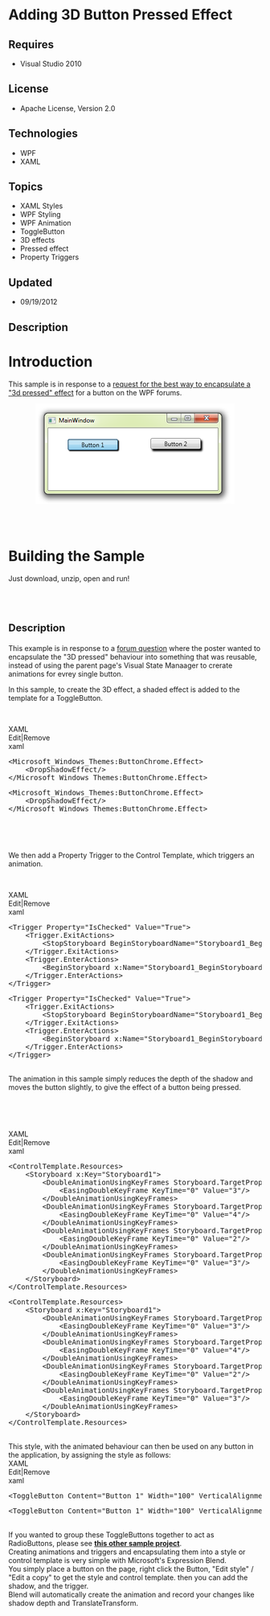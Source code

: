 # Adding 3D Button Pressed Effect
## Requires
- Visual Studio 2010
## License
- Apache License, Version 2.0
## Technologies
- WPF
- XAML
## Topics
- XAML Styles
- WPF Styling
- WPF Animation
- ToggleButton
- 3D effects
- Pressed effect
- Property Triggers
## Updated
- 09/19/2012
## Description

<h1>Introduction</h1>
<p>This sample is in response to a <a href="http://social.msdn.microsoft.com/Forums/en/wpf/thread/04dce23e-37a2-4ff0-bdc6-5c61020d15e8">
request for the best way to encapsulate a &quot;3d pressed&quot; effect</a> for a button on the WPF forums.</p>
<p><img id="65677" src="65677-toggleshadow.png" alt="" width="396" height="199" style="margin-right:auto; margin-left:auto; display:block">&nbsp;</p>
<p>&nbsp;</p>
<h1><span>Building the Sample</span></h1>
<p>Just download, unzip, open and run!</p>
<p>&nbsp;</p>
<h1><span style="font-size:20px">Description</span></h1>
<p>This example is in response to a <a href="http://social.msdn.microsoft.com/Forums/en/wpf/thread/04dce23e-37a2-4ff0-bdc6-5c61020d15e8">
forum question</a> where the poster wanted to encapsulate the &quot;3D pressed&quot; behaviour into something that was reusable, instead of using the parent page's Visual State Manaager to crerate animations for evrey single button.</p>
<p>In this sample, to create the 3D effect, a shaded effect is added to the template for a ToggleButton.</p>
<p>&nbsp;</p>
<div class="scriptcode">
<div class="pluginEditHolder" pluginCommand="mceScriptCode">
<div class="title"><span>XAML</span></div>
<div class="pluginLinkHolder"><span class="pluginEditHolderLink">Edit</span>|<span class="pluginRemoveHolderLink">Remove</span></div>
<span class="hidden">xaml</span>
<pre class="hidden">&lt;Microsoft_Windows_Themes:ButtonChrome.Effect&gt;
	&lt;DropShadowEffect/&gt;
&lt;/Microsoft_Windows_Themes:ButtonChrome.Effect&gt;</pre>
<div class="preview">
<pre class="js">&lt;Microsoft_Windows_Themes:ButtonChrome.Effect&gt;&nbsp;
&nbsp;&nbsp;&nbsp;&nbsp;&lt;DropShadowEffect/&gt;&nbsp;
&lt;/Microsoft_Windows_Themes:ButtonChrome.Effect&gt;</pre>
</div>
</div>
</div>
<div class="endscriptcode">&nbsp;</div>
<p>&nbsp;</p>
<p>We then add a Property Trigger to the Control Template, which triggers an animation.</p>
<p>&nbsp;</p>
<div class="scriptcode">
<div class="pluginEditHolder" pluginCommand="mceScriptCode">
<div class="title"><span>XAML</span></div>
<div class="pluginLinkHolder"><span class="pluginEditHolderLink">Edit</span>|<span class="pluginRemoveHolderLink">Remove</span></div>
<span class="hidden">xaml</span>
<pre class="hidden">&lt;Trigger Property=&quot;IsChecked&quot; Value=&quot;True&quot;&gt;
	&lt;Trigger.ExitActions&gt;
		&lt;StopStoryboard BeginStoryboardName=&quot;Storyboard1_BeginStoryboard&quot;/&gt;
	&lt;/Trigger.ExitActions&gt;
	&lt;Trigger.EnterActions&gt;
		&lt;BeginStoryboard x:Name=&quot;Storyboard1_BeginStoryboard&quot; Storyboard=&quot;{StaticResource Storyboard1}&quot;/&gt;
	&lt;/Trigger.EnterActions&gt;
&lt;/Trigger&gt;</pre>
<div class="preview">
<pre class="js">&lt;Trigger&nbsp;Property=<span class="js__string">&quot;IsChecked&quot;</span>&nbsp;Value=<span class="js__string">&quot;True&quot;</span>&gt;&nbsp;
&nbsp;&nbsp;&nbsp;&nbsp;&lt;Trigger.ExitActions&gt;&nbsp;
&nbsp;&nbsp;&nbsp;&nbsp;&nbsp;&nbsp;&nbsp;&nbsp;&lt;StopStoryboard&nbsp;BeginStoryboardName=<span class="js__string">&quot;Storyboard1_BeginStoryboard&quot;</span>/&gt;&nbsp;
&nbsp;&nbsp;&nbsp;&nbsp;&lt;/Trigger.ExitActions&gt;&nbsp;
&nbsp;&nbsp;&nbsp;&nbsp;&lt;Trigger.EnterActions&gt;&nbsp;
&nbsp;&nbsp;&nbsp;&nbsp;&nbsp;&nbsp;&nbsp;&nbsp;&lt;BeginStoryboard&nbsp;x:Name=<span class="js__string">&quot;Storyboard1_BeginStoryboard&quot;</span>&nbsp;Storyboard=<span class="js__string">&quot;{StaticResource&nbsp;Storyboard1}&quot;</span>/&gt;&nbsp;
&nbsp;&nbsp;&nbsp;&nbsp;&lt;/Trigger.EnterActions&gt;&nbsp;
&lt;/Trigger&gt;</pre>
</div>
</div>
</div>
<div class="endscriptcode">&nbsp;</div>
<div class="endscriptcode">The animation in this sample simply&nbsp;reduces the depth of the shadow and moves the button slightly, to give the effect of a button being pressed.</div>
<p>&nbsp;</p>
<p>&nbsp;</p>
<div class="scriptcode">
<div class="pluginEditHolder" pluginCommand="mceScriptCode">
<div class="title"><span>XAML</span></div>
<div class="pluginLinkHolder"><span class="pluginEditHolderLink">Edit</span>|<span class="pluginRemoveHolderLink">Remove</span></div>
<span class="hidden">xaml</span>
<pre class="hidden">&lt;ControlTemplate.Resources&gt;
	&lt;Storyboard x:Key=&quot;Storyboard1&quot;&gt;
		&lt;DoubleAnimationUsingKeyFrames Storyboard.TargetProperty=&quot;(UIElement.Effect).(DropShadowEffect.BlurRadius)&quot; Storyboard.TargetName=&quot;Chrome&quot;&gt;
			&lt;EasingDoubleKeyFrame KeyTime=&quot;0&quot; Value=&quot;3&quot;/&gt;
		&lt;/DoubleAnimationUsingKeyFrames&gt;
		&lt;DoubleAnimationUsingKeyFrames Storyboard.TargetProperty=&quot;(UIElement.RenderTransform).(TransformGroup.Children)[3].(TranslateTransform.X)&quot; Storyboard.TargetName=&quot;Chrome&quot;&gt;
			&lt;EasingDoubleKeyFrame KeyTime=&quot;0&quot; Value=&quot;4&quot;/&gt;
		&lt;/DoubleAnimationUsingKeyFrames&gt;
		&lt;DoubleAnimationUsingKeyFrames Storyboard.TargetProperty=&quot;(UIElement.RenderTransform).(TransformGroup.Children)[3].(TranslateTransform.Y)&quot; Storyboard.TargetName=&quot;Chrome&quot;&gt;
			&lt;EasingDoubleKeyFrame KeyTime=&quot;0&quot; Value=&quot;2&quot;/&gt;
		&lt;/DoubleAnimationUsingKeyFrames&gt;
		&lt;DoubleAnimationUsingKeyFrames Storyboard.TargetProperty=&quot;(UIElement.Effect).(DropShadowEffect.ShadowDepth)&quot; Storyboard.TargetName=&quot;Chrome&quot;&gt;
			&lt;EasingDoubleKeyFrame KeyTime=&quot;0&quot; Value=&quot;3&quot;/&gt;
		&lt;/DoubleAnimationUsingKeyFrames&gt;
	&lt;/Storyboard&gt;
&lt;/ControlTemplate.Resources&gt;</pre>
<div class="preview">
<pre class="js">&lt;ControlTemplate.Resources&gt;&nbsp;
&nbsp;&nbsp;&nbsp;&nbsp;&lt;Storyboard&nbsp;x:Key=<span class="js__string">&quot;Storyboard1&quot;</span>&gt;&nbsp;
&nbsp;&nbsp;&nbsp;&nbsp;&nbsp;&nbsp;&nbsp;&nbsp;&lt;DoubleAnimationUsingKeyFrames&nbsp;Storyboard.TargetProperty=<span class="js__string">&quot;(UIElement.Effect).(DropShadowEffect.BlurRadius)&quot;</span>&nbsp;Storyboard.TargetName=<span class="js__string">&quot;Chrome&quot;</span>&gt;&nbsp;
&nbsp;&nbsp;&nbsp;&nbsp;&nbsp;&nbsp;&nbsp;&nbsp;&nbsp;&nbsp;&nbsp;&nbsp;&lt;EasingDoubleKeyFrame&nbsp;KeyTime=<span class="js__string">&quot;0&quot;</span>&nbsp;Value=<span class="js__string">&quot;3&quot;</span>/&gt;&nbsp;
&nbsp;&nbsp;&nbsp;&nbsp;&nbsp;&nbsp;&nbsp;&nbsp;&lt;/DoubleAnimationUsingKeyFrames&gt;&nbsp;
&nbsp;&nbsp;&nbsp;&nbsp;&nbsp;&nbsp;&nbsp;&nbsp;&lt;DoubleAnimationUsingKeyFrames&nbsp;Storyboard.TargetProperty=<span class="js__string">&quot;(UIElement.RenderTransform).(TransformGroup.Children)[3].(TranslateTransform.X)&quot;</span>&nbsp;Storyboard.TargetName=<span class="js__string">&quot;Chrome&quot;</span>&gt;&nbsp;
&nbsp;&nbsp;&nbsp;&nbsp;&nbsp;&nbsp;&nbsp;&nbsp;&nbsp;&nbsp;&nbsp;&nbsp;&lt;EasingDoubleKeyFrame&nbsp;KeyTime=<span class="js__string">&quot;0&quot;</span>&nbsp;Value=<span class="js__string">&quot;4&quot;</span>/&gt;&nbsp;
&nbsp;&nbsp;&nbsp;&nbsp;&nbsp;&nbsp;&nbsp;&nbsp;&lt;/DoubleAnimationUsingKeyFrames&gt;&nbsp;
&nbsp;&nbsp;&nbsp;&nbsp;&nbsp;&nbsp;&nbsp;&nbsp;&lt;DoubleAnimationUsingKeyFrames&nbsp;Storyboard.TargetProperty=<span class="js__string">&quot;(UIElement.RenderTransform).(TransformGroup.Children)[3].(TranslateTransform.Y)&quot;</span>&nbsp;Storyboard.TargetName=<span class="js__string">&quot;Chrome&quot;</span>&gt;&nbsp;
&nbsp;&nbsp;&nbsp;&nbsp;&nbsp;&nbsp;&nbsp;&nbsp;&nbsp;&nbsp;&nbsp;&nbsp;&lt;EasingDoubleKeyFrame&nbsp;KeyTime=<span class="js__string">&quot;0&quot;</span>&nbsp;Value=<span class="js__string">&quot;2&quot;</span>/&gt;&nbsp;
&nbsp;&nbsp;&nbsp;&nbsp;&nbsp;&nbsp;&nbsp;&nbsp;&lt;/DoubleAnimationUsingKeyFrames&gt;&nbsp;
&nbsp;&nbsp;&nbsp;&nbsp;&nbsp;&nbsp;&nbsp;&nbsp;&lt;DoubleAnimationUsingKeyFrames&nbsp;Storyboard.TargetProperty=<span class="js__string">&quot;(UIElement.Effect).(DropShadowEffect.ShadowDepth)&quot;</span>&nbsp;Storyboard.TargetName=<span class="js__string">&quot;Chrome&quot;</span>&gt;&nbsp;
&nbsp;&nbsp;&nbsp;&nbsp;&nbsp;&nbsp;&nbsp;&nbsp;&nbsp;&nbsp;&nbsp;&nbsp;&lt;EasingDoubleKeyFrame&nbsp;KeyTime=<span class="js__string">&quot;0&quot;</span>&nbsp;Value=<span class="js__string">&quot;3&quot;</span>/&gt;&nbsp;
&nbsp;&nbsp;&nbsp;&nbsp;&nbsp;&nbsp;&nbsp;&nbsp;&lt;/DoubleAnimationUsingKeyFrames&gt;&nbsp;
&nbsp;&nbsp;&nbsp;&nbsp;&lt;/Storyboard&gt;&nbsp;
&lt;/ControlTemplate.Resources&gt;</pre>
</div>
</div>
</div>
<div class="endscriptcode">&nbsp;</div>
<div class="endscriptcode">This style, with the animated behaviour can then be used on any button in the application, by assigning the style as follows:</div>
<div class="scriptcode">
<div class="pluginEditHolder" pluginCommand="mceScriptCode">
<div class="title"><span>XAML</span></div>
<div class="pluginLinkHolder"><span class="pluginEditHolderLink">Edit</span>|<span class="pluginRemoveHolderLink">Remove</span></div>
<span class="hidden">xaml</span>
<pre class="hidden">&lt;ToggleButton Content=&quot;Button 1&quot; Width=&quot;100&quot; VerticalAlignment=&quot;Center&quot; Style=&quot;{DynamicResource ToggleButtonStyle1}&quot; /&gt;</pre>
<div class="preview">
<pre class="js">&lt;ToggleButton&nbsp;Content=<span class="js__string">&quot;Button&nbsp;1&quot;</span>&nbsp;Width=<span class="js__string">&quot;100&quot;</span>&nbsp;VerticalAlignment=<span class="js__string">&quot;Center&quot;</span>&nbsp;Style=<span class="js__string">&quot;{DynamicResource&nbsp;ToggleButtonStyle1}&quot;</span>&nbsp;/&gt;</pre>
</div>
</div>
</div>
<div class="endscriptcode">&nbsp;</div>
<div class="endscriptcode">If you wanted to group these ToggleButtons together to act as RadioButtons, please see
<strong><a href="http://code.msdn.microsoft.com/Grouping-ToggleButtons-and-aa4838e7">this other sample project</a></strong>.</div>
<div class="endscriptcode"></div>
<div class="endscriptcode">Creating animations and triggers and encapsulating them into a style or control template&nbsp;is very simple with Microsoft's Expression Blend.</div>
<div class="endscriptcode"></div>
<div class="endscriptcode">You simply place a button on the page, right click the Button, &quot;Edit style&quot; / &quot;Edit a copy&quot; to get the style and control template. then you can add the shadow, and the trigger.</div>
<div class="endscriptcode"></div>
<div class="endscriptcode">Blend will automatically create the animation and record your changes like shadow depth and TranslateTransform.</div>
<p>&nbsp;</p>
<p>&nbsp;</p>
<p><img src="-anithanks1.gif" alt="" style="margin-right:auto; margin-left:auto; display:block"></p>
